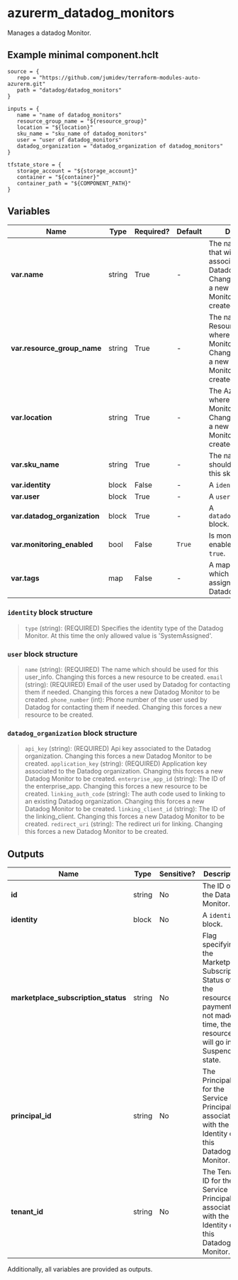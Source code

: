 # azurerm_datadog_monitors

Manages a datadog Monitor.

## Example minimal component.hclt

```hcl
source = {
   repo = "https://github.com/jumidev/terraform-modules-auto-azurerm.git" 
   path = "datadog/datadog_monitors" 
}

inputs = {
   name = "name of datadog_monitors" 
   resource_group_name = "${resource_group}" 
   location = "${location}" 
   sku_name = "sku_name of datadog_monitors" 
   user = "user of datadog_monitors" 
   datadog_organization = "datadog_organization of datadog_monitors" 
}

tfstate_store = {
   storage_account = "${storage_account}" 
   container = "${container}" 
   container_path = "${COMPONENT_PATH}" 
}

```

## Variables

| Name | Type | Required? |  Default  |  Description |
| ---- | ---- | --------- |  ----------- | ----------- |
| **var.name** | string | True | -  |  The name of the user that will be associated with the Datadog Monitor. Changing this forces a new Datadog Monitor to be created. | 
| **var.resource_group_name** | string | True | -  |  The name of the Resource Group where the Datadog Monitor should exist. Changing this forces a new Datadog Monitor to be created. | 
| **var.location** | string | True | -  |  The Azure Region where the Datadog Monitor should exist. Changing this forces a new Datadog Monitor to be created. | 
| **var.sku_name** | string | True | -  |  The name which should be used for this sku. | 
| **var.identity** | block | False | -  |  A `identity` block. | 
| **var.user** | block | True | -  |  A `user` block. | 
| **var.datadog_organization** | block | True | -  |  A `datadog_organization` block. | 
| **var.monitoring_enabled** | bool | False | `True`  |  Is monitoring enabled? Defaults to `true`. | 
| **var.tags** | map | False | -  |  A mapping of tags which should be assigned to the Datadog Monitor. | 

### `identity` block structure

>`type` (string): (REQUIRED) Specifies the identity type of the Datadog Monitor. At this time the only allowed value is 'SystemAssigned'.

### `user` block structure

>`name` (string): (REQUIRED) The name which should be used for this user_info. Changing this forces a new resource to be created.
>`email` (string): (REQUIRED) Email of the user used by Datadog for contacting them if needed. Changing this forces a new Datadog Monitor to be created.
>`phone_number` (int): Phone number of the user used by Datadog for contacting them if needed. Changing this forces a new resource to be created.

### `datadog_organization` block structure

>`api_key` (string): (REQUIRED) Api key associated to the Datadog organization. Changing this forces a new Datadog Monitor to be created.
>`application_key` (string): (REQUIRED) Application key associated to the Datadog organization. Changing this forces a new Datadog Monitor to be created.
>`enterprise_app_id` (string): The ID of the enterprise_app. Changing this forces a new resource to be created.
>`linking_auth_code` (string): The auth code used to linking to an existing Datadog organization. Changing this forces a new Datadog Monitor to be created.
>`linking_client_id` (string): The ID of the linking_client. Changing this forces a new Datadog Monitor to be created.
>`redirect_uri` (string): The redirect uri for linking. Changing this forces a new Datadog Monitor to be created.



## Outputs

| Name | Type | Sensitive? | Description |
| ---- | ---- | --------- | --------- |
| **id** | string | No  | The ID of the Datadog Monitor. | 
| **identity** | block | No  | A `identity` block. | 
| **marketplace_subscription_status** | string | No  | Flag specifying the Marketplace Subscription Status of the resource. If payment is not made in time, the resource will go in Suspended state. | 
| **principal_id** | string | No  | The Principal ID for the Service Principal associated with the Identity of this Datadog Monitor. | 
| **tenant_id** | string | No  | The Tenant ID for the Service Principal associated with the Identity of this Datadog Monitor. | 

Additionally, all variables are provided as outputs.
